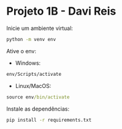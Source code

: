 # Projeto 1B - Davi Reis

Inicie um ambiente virtual:

```cmd
python -m venv env
```

Ative o env:

- Windows:

```cmd
env/Scripts/activate
```

- Linux/MacOS:

```cmd
source env/bin/activate
```

Instale as dependências:

```cmd
pip install -r requirements.txt
```
